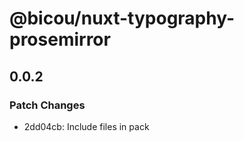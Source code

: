 # @bicou/nuxt-typography-prosemirror

## 0.0.2

### Patch Changes

- 2dd04cb: Include files in pack
